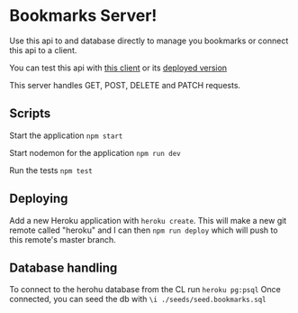 # Bookmarks Server!

Use this api to and database directly to manage you bookmarks or connect this api to a client.

You can test this api with [this client](https://github.com/elireiner/bookmark-app-master) or its [deployed version](https://build-sigma-five.vercel.app)

This server handles GET, POST, DELETE and PATCH requests.

## Scripts

Start the application `npm start`

Start nodemon for the application `npm run dev`

Run the tests `npm test`

## Deploying

Add a new Heroku application with `heroku create`. This will make a new git remote called "heroku" and I can then `npm run deploy` which will push to this remote's master branch.

## Database handling

To connect to the herohu database from the CL run `heroku pg:psql`
Once connected, you can seed the db with `\i ./seeds/seed.bookmarks.sql`
